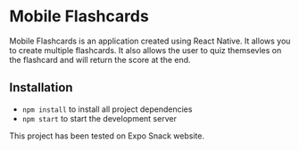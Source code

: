 # Mobile Flashcards

Mobile Flashcards is an application created using React Native. It allows you to create multiple flashcards. It also allows the user to quiz themsevles on the flashcard and will return the score at the end.

## Installation

* `npm install` to install all project dependencies
* `npm start` to start the development server

This project has been tested on Expo Snack website.